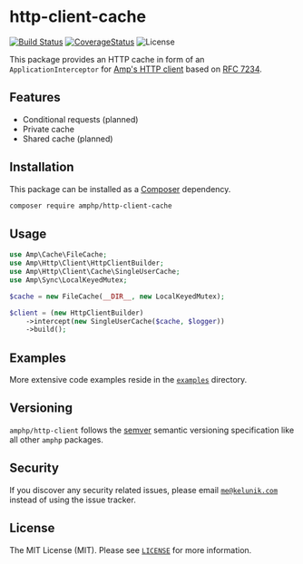 # http-client-cache

[![Build Status](https://img.shields.io/travis/amphp/http-client-cache/master.svg?style=flat-square)](https://travis-ci.org/amphp/http-client-cache)
[![CoverageStatus](https://img.shields.io/coveralls/amphp/http-client-cache/master.svg?style=flat-square)](https://coveralls.io/github/amphp/http-client-cache?branch=master)
![License](https://img.shields.io/badge/license-MIT-blue.svg?style=flat-square)

This package provides an HTTP cache in form of an `ApplicationInterceptor` for [Amp's HTTP client](https://github.com/amphp/http-client) based on [RFC 7234](https://tools.ietf.org/html/rfc7234.html).

## Features

 - Conditional requests (planned)
 - Private cache
 - Shared cache (planned)

## Installation

This package can be installed as a [Composer](https://getcomposer.org/) dependency.

```bash
composer require amphp/http-client-cache
```

## Usage

```php
use Amp\Cache\FileCache;
use Amp\Http\Client\HttpClientBuilder;
use Amp\Http\Client\Cache\SingleUserCache;
use Amp\Sync\LocalKeyedMutex;

$cache = new FileCache(__DIR__, new LocalKeyedMutex);

$client = (new HttpClientBuilder)
    ->intercept(new SingleUserCache($cache, $logger))
    ->build();
```

## Examples

More extensive code examples reside in the [`examples`](./examples) directory.

## Versioning

`amphp/http-client` follows the [semver](http://semver.org/) semantic versioning specification like all other `amphp` packages.

## Security

If you discover any security related issues, please email [`me@kelunik.com`](mailto:me@kelunik.com) instead of using the issue tracker.

## License

The MIT License (MIT). Please see [`LICENSE`](./LICENSE) for more information.
